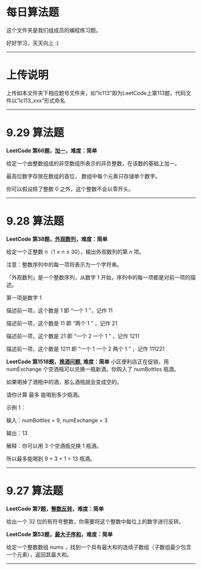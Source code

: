 # 每日算法题
这个文件夹是我们组成员的编程练习题。

好好学习，天天向上 :)

---

# 上传说明

上传如本文件夹下相应题号文件夹，如“lc113”即为LeetCode上第113题，代码文件以“lc113_xxx”形式命名

---
# 9.29 算法题
**LeetCode 第66题，[加一](https://leetcode-cn.com/problems/plus-one/)，难度：简单**

给定一个由整数组成的非空数组所表示的非负整数，在该数的基础上加一。

最高位数字存放在数组的首位， 数组中每个元素只存储单个数字。

你可以假设除了整数 0 之外，这个整数不会以零开头。

---
# 9.28 算法题
**LeetCode 第38题，[外观数列](https://leetcode-cn.com/problems/count-and-say/)，难度：简单**

给定一个正整数 n（1 ≤ n ≤ 30），输出外观数列的第 n 项。

注意：整数序列中的每一项将表示为一个字符串。

「外观数列」是一个整数序列，从数字 1 开始，序列中的每一项都是对前一项的描述。

第一项是数字 1

描述前一项，这个数是 1 即 “一个 1 ”，记作 11

描述前一项，这个数是 11 即 “两个 1 ” ，记作 21

描述前一项，这个数是 21 即 “一个 2 一个 1 ” ，记作 1211

描述前一项，这个数是 1211 即 “一个 1 一个 2 两个 1 ” ，记作 111221

**LeetCode 第1518题，[换酒问题](https://leetcode-cn.com/problems/water-bottles/),  难度：简单**
小区便利店正在促销，用 numExchange 个空酒瓶可以兑换一瓶新酒。你购入了 numBottles 瓶酒。

如果喝掉了酒瓶中的酒，那么酒瓶就会变成空的。

请你计算 最多 能喝到多少瓶酒。

示例 1：

输入：numBottles = 9, numExchange = 3

输出：13

解释：你可以用 3 个空酒瓶兑换 1 瓶酒。

所以最多能喝到 9 + 3 + 1 = 13 瓶酒。

---
# 9.27 算法题
**LeetCode 第7题，[整数反转](https://leetcode-cn.com/problems/reverse-integer/)，难度：简单**

给出一个 32 位的有符号整数，你需要将这个整数中每位上的数字进行反转。

**LeetCode 第53题，[最大子序和](https://leetcode-cn.com/problems/maximum-subarray/)，难度：简单**

给定一个整数数组 nums ，找到一个具有最大和的连续子数组（子数组最少包含一个元素），返回其最大和。

---
